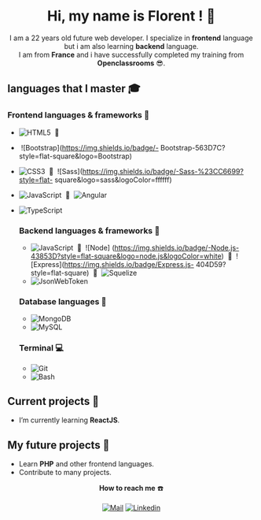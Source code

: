 <div align="center">
  
# Hi, my name is Florent ! :wave:
I am a 22 years old future web developer. I specialize in **frontend** language but i am also learning **backend** language.</br>
I am from **France** and i have successfully completed my training from **Openclassrooms** :sunglasses:.

</div>

## languages that I master :mortar_board:

### Frontend languages & frameworks :tulip:
- ![HTML5](https://img.shields.io/badge/-HTML5-%23E44D27?style=flat-square&logo=html5&logoColor=ffffff)  :handshake:
-   ![Bootstrap](https://img.shields.io/badge/-  Bootstrap-563D7C?style=flat-square&logo=Bootstrap)
- ![CSS3](https://img.shields.io/badge/-CSS3-%231572B6?style=flat-square&logo=css3)  :handshake:  ![Sass](https://img.shields.io/badge/-Sass-%23CC6699?style=flat-  square&logo=sass&logoColor=ffffff)
- ![JavaScript](https://img.shields.io/badge/-JavaScript-%23F7DF1C?style=flat-square&logo=javascript&logoColor=black)  :handshake:  ![Angular](https://img.shields.io/badge/-Angular-DD0031?style=flat-square&logo=angular)
- ![TypeScript](https://img.shields.io/badge/TypeScript-007ACC?style=flat-square&logo=typescript&logoColor=white)

  ### Backend languages & frameworks :mechanical_leg:
  - ![JavaScript](https://img.shields.io/badge/-JavaScript-%23F7DF1C?style=flat-square&logo=javascript&logoColor=black)  :handshake:  ![Node] (https://img.shields.io/badge/-Node.js-43853D?style=flat-square&logo=node.js&logoColor=white)  :handshake:  ![Express](https://img.shields.io/badge/Express.js- 404D59?style=flat-square)  :handshake:  ![Squelize](https://img.shields.io/badge/sequelize-323330?style=flat-square&logo=sequelize&logoColor=blue)
  - ![JsonWebToken](https://img.shields.io/badge/json%20web%20tokens-323330?style=flat-square&logo=json-web-tokens&logoColor=pink)

  ### Database languages :floppy_disk:
  - ![MongoDB](https://img.shields.io/badge/MongoDB-4EA94B?style=flat-square&logo=mongodb&logoColor=white)
  - ![MySQL](https://img.shields.io/badge/MySQL-00000F?style=flat-square&logo=mysql&logoColor=white)

  ### Terminal :computer:
  - ![Git](https://img.shields.io/badge/GIT-E44C30?style=flat-square&logo=git&logoColor=white)
  - ![Bash](https://img.shields.io/badge/GNU%20Bash-4EAA25?style=flat-square&logo=GNU%20Bash&logoColor=white)

## Current projects :briefcase:
- I’m currently learning **ReactJS**.

## My future projects :calendar:
- Learn **PHP** and other frontend languages.
- Contribute to many projects.
  
<div align="center">
  
**How to reach me** :phone: </br></br>
[![Mail](https://img.shields.io/badge/-florentjouinot99@gmail.com-gray?style=flat-square&logo=gmail&logoColor=red&link=https://linkedin.com/in/florent-jouinot-9530b41b7/)](mailto:florentjouinot99@gmail.com)
[![Linkedin](https://img.shields.io/badge/-Florent%20Jouinot-blue?style=flat-square&logo=linkedin&logoColor=white&link=https://linkedin.com/in/florent-jouinot-9530b41b7/)](https://linkedin.com/in/florent-jouinot-9530b41b7/)

